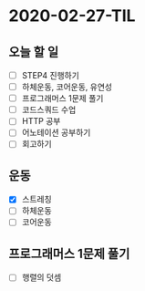 # 2020-02-27-TIL

## 오늘 할 일

- [ ] STEP4 진행하기
- [ ] 하체운동, 코어운동, 유연성
- [ ] 프로그래머스 1문제 풀기
- [ ] 코드스쿼드 수업
- [ ] HTTP 공부
- [ ] 어노테이션 공부하기
- [ ] 회고하기

## 운동

- [x] 스트레칭
- [ ] 하체운동
- [ ] 코어운동

## 프로그래머스 1문제 풀기

- [ ] 행렬의 덧셈

